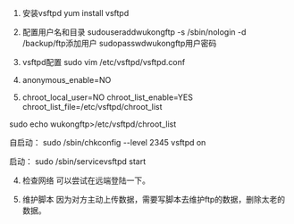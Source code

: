1.	安装vsftpd
yum install vsftpd

2.	配置用户名和目录
sudouseraddwukongftp -s /sbin/nologin -d /backup/ftp添加用户
sudopasswdwukongftp用户密码

3.	vsftpd配置
sudo vim /etc/vsftpd/vsftpd.conf
1. anonymous_enable=NO
2. chroot_local_user=NO
chroot_list_enable=YES
chroot_list_file=/etc/vsftpd/chroot_list

sudo echo wukongftp>/etc/vsftpd/chroot_list

自启动：
sudo /sbin/chkconfig --level 2345 vsftpd on

启动：
sudo /sbin/servicevsftpd start

4.	检查网络
可以尝试在远端登陆一下。

5.	维护脚本
因为对方主动上传数据，需要写脚本去维护ftp的数据，删除太老的数据。

